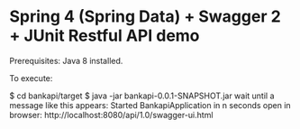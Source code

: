 # Spring 4 (Spring Data) + Swagger 2 + JUnit Restful API demo
Prerequisites: Java 8 installed.

To execute:

$ cd bankapi/target
$ java -jar bankapi-0.0.1-SNAPSHOT.jar
wait until a message like this appears: Started BankapiApplication in n seconds
open in browser: http://localhost:8080/api/1.0/swagger-ui.html
